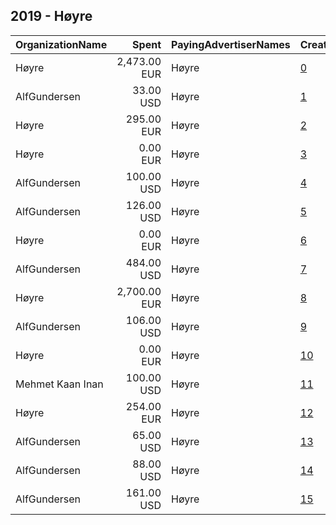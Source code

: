 ## 2019 - Høyre 
|OrganizationName|Spent|PayingAdvertiserNames|CreativeUrls|Impressions|Genders|AgeBrackets|CountryCodes|BillingAddresses|CandidateBallotInformation|
|:---|---:|:---|:---|---:|:---|:---|:---|:---|:---|
|Høyre|2,473.00 EUR|Høyre|[0](https://www.snap.com/political-ads/asset/a78e6ad7120dec666436b30f3b2bf19a45c50f08b2d990c918a10feb51db4a05?mediaType=mp4)|1,685,324||16+|norway|"Stortingsgaten 20,Oslo,0161,NO"||
|AlfGundersen|33.00 USD|Høyre|[1](https://www.snap.com/political-ads/asset/70e3ba174091b98d67aa39e4bd6894aedbe371ce98a70565897a7cab8b36404e?mediaType=mp4)|12,629||20+|norway|"Thormøhlensgate 53D,Bergen,5006,NO"||
|Høyre|295.00 EUR|Høyre|[2](https://www.snap.com/political-ads/asset/b5b28a3c8b020ef034747f95b3670c0c1c654584cef6658563f2f6975d9d97dd?mediaType=mp4)|131,349||18+|norway|"Stortingsgaten 20,Oslo,0161,NO"||
|Høyre|0.00 EUR|Høyre|[3](https://www.snap.com/political-ads/asset/cc17d694922f72ec166a2a30aad27347dc7ae20fa6ffc8f72fea4606ddf9db1d?mediaType=mp4)|2||16-30|norway|"Stortingsgaten 20,Oslo,0161,NO"||
|AlfGundersen|100.00 USD|Høyre|[4](https://www.snap.com/political-ads/asset/c59a03473b4a0a1ef2e2c9a2717d299dd248e8dc9e54511e835b84d1c0251b69?mediaType=mp4)|57,974||20+|norway|"Thormøhlensgate 53D,Bergen,5006,NO"||
|AlfGundersen|126.00 USD|Høyre|[5](https://www.snap.com/political-ads/asset/28fbe659cd2b95bda4390488b1a91193d3f501850f9168f45c5bdafd038e6341?mediaType=mp4)|49,312||20+|norway|"Thormøhlensgate 53D,Bergen,5006,NO"||
|Høyre|0.00 EUR|Høyre|[6](https://www.snap.com/political-ads/asset/db29d408259446534520e68a7155fc855b31bf187f1a7a36906b400820217ad1?mediaType=mp4)|2||16-30|norway|"Stortingsgaten 20,Oslo,0161,NO"||
|AlfGundersen|484.00 USD|Høyre|[7](https://www.snap.com/political-ads/asset/70e3ba174091b98d67aa39e4bd6894aedbe371ce98a70565897a7cab8b36404e?mediaType=mp4)|280,778||18+|norway|"Thormøhlensgate 53D,Bergen,5006,NO"||
|Høyre|2,700.00 EUR|Høyre|[8](https://www.snap.com/political-ads/asset/101a864924d2f235056a107f779107972e32951d93f31bf95c1a9b361afec061?mediaType=mp4)|869,805||18+|norway|"Stortingsgaten 20,Oslo,0161,NO"||
|AlfGundersen|106.00 USD|Høyre|[9](https://www.snap.com/political-ads/asset/6e88e041ab2d9163dce12699d36fe94534ceab66a9dfad4aeb060929a9c52207?mediaType=mp4)|38,919||20+|norway|"Thormøhlensgate 53D,Bergen,5006,NO"||
|Høyre|0.00 EUR|Høyre|[10](https://www.snap.com/political-ads/asset/a322655b8976cd3436069b2a1afd491fac5221e96b12158456ef3b745bab882a?mediaType=png)|247|||norway|"Stortingsgaten 20,Oslo,0161,NO"||
|Mehmet Kaan Inan|100.00 USD|Høyre|[11](https://www.snap.com/political-ads/asset/1948cb493c78c4e9962515bcccb53aeec3d55c8ccb4f87fd53a368482c060dc3?mediaType=png)|28,296||18-29|norway|NO||
|Høyre|254.00 EUR|Høyre|[12](https://www.snap.com/political-ads/asset/b5b28a3c8b020ef034747f95b3670c0c1c654584cef6658563f2f6975d9d97dd?mediaType=mp4)|98,326||18+|norway|"Stortingsgaten 20,Oslo,0161,NO"||
|AlfGundersen|65.00 USD|Høyre|[13](https://www.snap.com/political-ads/asset/70e3ba174091b98d67aa39e4bd6894aedbe371ce98a70565897a7cab8b36404e?mediaType=mp4)|37,755||18+|norway|"Thormøhlensgate 53D,Bergen,5006,NO"||
|AlfGundersen|88.00 USD|Høyre|[14](https://www.snap.com/political-ads/asset/07a90ace242dc8350847c78649abbdbf12711176b9c9dfa69491ac2946a4897d?mediaType=mp4)|52,802||18+|norway|"Thormøhlensgate 53D,Bergen,5006,NO"||
|AlfGundersen|161.00 USD|Høyre|[15](https://www.snap.com/political-ads/asset/07a90ace242dc8350847c78649abbdbf12711176b9c9dfa69491ac2946a4897d?mediaType=mp4)|92,956||18+|norway|"Thormøhlensgate 53D,Bergen,5006,NO"||
